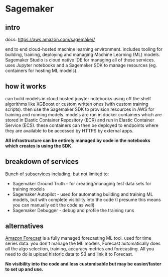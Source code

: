 # Sagemaker

## intro

docs: <https://aws.amazon.com/sagemaker/>

end to end cloud-hosted machine learning environment. includes tooling for building, training, deploying and managing Machine Learning (ML) models.
Sagemaker Studio is cloud native IDE for managing all of these services. uses Jupyter notebooks and a Sagemaker SDK to manage resources (eg. containers for hosting ML models).

## how it works

can build models in cloud hosted jupyter notebooks using off the shelf algorithms like XGBoost or custom written ones (with custom training scripts).
then use the Sagemaker SDK to provision resources in AWS for training and running models.
models are run in docker containers which are stored in Elastic Container Repository (ECR) and run in Elastic Container Service (ECS).
these containers can then be deployed to endpoints where they are available to be accessed by HTTPS by external apps.

**All infrastructure can be entirely managed by code in the notebooks which creates is using the SDK.**

## breakdown of services

Bunch of subservices including, but not limited to:

- Sagemaker Ground Truth - for creating/managing test data sets for training models
- Sagemaker Autopilot - used for automating building and training ML models, but with complete visibility into the code (I presume this means you can manually edit the code as well)
- Sagemaker Debugger - debug and profile the training runs

## alternatives

[Amazon Forecast](https://aws.amazon.com/forecast/) is a fully managed forecasting ML tool. used for time series data.
you don't manage the ML models, Forecast automatically does all the algo selection, training, accuracy metrics and forecasting.
All you need to do is upload historic data to S3 and link it to Forecast.

**No visibility into the code and less customisable but may be easier/faster to set up and use.**
